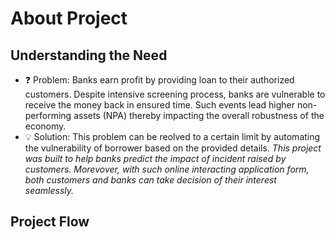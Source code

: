 # About Project

## Understanding the Need

* ❓ Problem: Banks earn profit by providing loan to their authorized customers. Despite intensive screening process, banks are vulnerable to receive the money back in ensured time. Such events lead higher non-performing assets (NPA) thereby impacting the overall robustness of the economy.
* 💡 Solution: This problem can be reolved to a certain limit by automating the vulnerability of borrower based on the provided details. *This project was built to help banks predict the impact of incident raised by customers. Morevover, with such online interacting application form, both customers and banks can take decision of their interest seamlessly.*

## Project Flow
